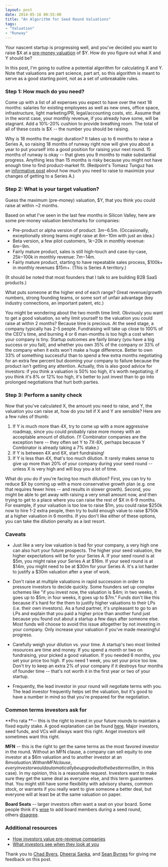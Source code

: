 ```yaml
---
layout: post
date: 2014-05-16 00:55:00
title: "An Algorithm for Seed Round Valuations"
tags:
- "Valuation"
- "Runway"
---
```


Your nascent startup is progressing well, and you've decided you want to raise $X at a <a href="{{site.url}}startup-valuations" target="_blank">pre-money valuation</a> of $Y. How do you figure out what X and Y should be? 

In this post, I'm going to outline a potential algorithm for calculating X and Y. Note that valuations are part science, part art, so this algorithm is meant to serve as a good starting point, not as a set of unbreakable rules.

### Step 1: How much do you need?

Come up with a list of all expenses you expect to have over the next 18 months: salaries for existing employees as well as new ones, office space, infrastructure, light marketing/PR, legal/accounting costs, etc. Assume that in the worst case, your monthly revenue, if you already have some, will be stagnant. Add a 10%-20% cushion to provide breathing room. The total of all of these costs is $X -- the number you should be raising.

Why is 18 months the magic duration? It takes up to 6 months to raise a Series A, so raising 18 months of runway right now will give you about a year to put yourself into a good position for raising your next round. 15 months of runway is okay -- that gives you 9 months to make substantial progress. Anything less than 15 months is risky because you might not have enough time to find product-market fit. (Redpoint's Tomasz Tunguz has an <a href="http://tomtunguz.com/seed-followon-rates/" target="_blank">informative post</a> about how much you need to raise to maximize your changes of getting to a Series A.)

### Step 2: What is your target valuation?

Guess the maximum (pre-money) valuation, $Y, that you think you could raise at within ~2 months.

Based on what I've seen in the last few months in Silicon Valley, here are some pre-money valuation benchmarks for companies:

- Pre-product or alpha version of product: $3m-$6.5m. (Occasionally, exceptionally strong teams might raise at $8m-$10m with just an idea.)
- Beta version, a few pilot customers, $1k-$20k in monthly revenue: $6m-$9m.
- Fairly mature product, sales is still high-touch and case-by-case, $25k-$100k in monthly revenue: $7m-$14m.
- Fairly mature product, starting to have repeatable sales process, $100k+ in monthly revenues $15m+. (This is Series A territory.)

(It should be noted that most founders that I talk to are building B2B SaaS products.)

What puts someone at the higher end of each range? Great revenue/growth numbers, strong founding teams, or some sort of unfair advantage (key industry connections, an important patent, etc.)  

You might be wondering about the two month time limit. Obviously you want to get a good valuation, so why limit yourself to the valuation you could raise at within 2 months? Because time is precious. At the seed stage, a company typically has 2-5 people. Fundraising will take up close to 100% of the CEO's time, and burning 4 or 6 man-months is too high a cost when your company is tiny. Startup outcomes are fairly binary (you have a big success or you fail), and whether you own 35% of the company or 33% of the company when it exits won't make a huge difference. Better to own 33% of something successful than to spend a few extra months negotiating for an extra few percent but dooming your company to failure because the product isn't getting any attention. Actually, this is also good advice for investors: if you think a valuation is 50% too high, it's worth negotiating; if you think it's 8% or 12% too high, it's better to just invest than to go into prolonged negotiations that hurt both parties.

### Step 3: Perform a sanity check

Now that you've calculated X, the amount you need to raise, and Y, the valuation you can raise at, how do you tell if X and Y are sensible? Here are a few rules of thumb:

1. If Y is much more than 4X, try to come up with a more aggressive roadmap, since you could probably raise more money with an acceptable amount of dilution. (Y Combinator companies are the exception here -- they often set Y to 7X-8X, perhaps because Y Combinator is already taking a 7% stake.)
2. If Y is between 4X and 6X, start fundraising!
3. If Y is less than 4X, that's too much dilution. It rarely makes sense to give up more than 20% of your company during your seed round -- unless X is very high and will buy you a lot of time.

What do you do if you're facing too much dilution? First, you can try to reduce $X by coming up with a more conservative growth plan (e.g. one that requires fewer hires -- and results in slower growth). Second, you might be able to get away with raising a very small amount now, and then trying to get to a place where you can raise the rest of $X in 6-9 months. For example, if your valuation is too low to raise $1m, you could raise $250k now to hire 1-2 extra people, then try to build enough value to raise $750k at a higher valuation in 6 months. If you don't like either of these options, you can take the dilution penalty as a last resort.

### Caveats

- Just like a very low valuation is bad for your company, a very high one can also hurt your future prospects. The higher your seed valuation, the higher expectations will be for your Series A. If your seed round is at $5m, you might raise your Series A at $16m. If your seed round is at $14m, you might need to be at $30m for your Series A. It's a lot harder to justify a $30m valuation after a year of work.

- Don't raise at multiple valuations in rapid succession in order to pressure investors to decide quickly. Some founders set up complex schemes like "if you invest now, the valuation is $4m; in two weeks, it goes up to $5m; in four weeks, it goes up to $7m." Funds don't like this because it's hard for the them to justify higher valuations to their LPs (i.e. their own investors). As a fund partner, it's unpleasant to go to an LPs and explain that you paid a higher price than another fund just because you found out about a startup a few days after someone else. Most funds will choose to avoid this issue altogether by not investing in your company. Only increase your valuation if you've made meaningful progress.

- Carefully weigh your dilution vs. your time. A startup's two most limited resources are time and money. If you spend a month or two on fundraising, your picked a good valuation. If you needed 6 months, you set your price too high. If you need 1 week, you set your price too low. Don't try to keep an extra 2% of your company if it destroys four months of founder time -- that's not worth it in the first year or two of your startup.

- Frequently, the lead investor in your round will negotiate terms with you. The lead investor frequently helps set the valuation, but it's good to have a number in mind so that you're prepared for the negotiation.

### Common terms investors ask for  

**Pro rata **-- this is the right to invest in your future rounds to maintain a fixed equity stake. A good explanation can be found <a href="http://nystartuphub.com/the-pro-rata-participation-right/" target="_blank">here</a>. Major investors, seed funds, and VCs will always want this right. Angel investors will sometimes want this right.  

**MFN** -- this is the right to get the same terms as the most favored investor in the round. Without an MFN clause, a company can sell equity to one investor at a $6m valuation and to another investor at an $8m valuation. With an MFN clause, every investor would automatically be upgraded to the best terms ($6m, in this case). In my opinion, this is a reasonable request. Investors want to make sure they get the same deal as everyone else, and this term guarantees that. You might still have some flexibility with advisory shares, common stock, or warrants if you really want to give someone a better deal, but everyone will at least be at the same valuation on paper.   

**Board Seats** -- larger investors often want a seat on your board. Some people think it's <a href="http://allthingsd.com/20130927/the-value-of-a-board-at-the-seed-stage/" target="_blank">wise</a> to add board members during a seed round, others <a href="http://steveblank.com/2013/07/09/dont-give-away-your-board-seats/" target="_blank">disagree</a>.

### Additional resources

- <a href="{{site.url}}how-do-investors-value-pre-revenue-companies" target="_blank">How investors value pre-revenue companies</a>
- <a href="http://seanonstartups.co/2014/05/16/what-investors-see-when-they-look-at-you/" target="_blank">What investors see when they look at you</a>

Thank you to <a href="https://twitter.com/CAustinB" target="_blank">Chad Byers</a>, <a href="https://angel.co/dsanka" target="_blank">Dheeraj Sanka</a>, and <a href="http://seanonstartups.co/" target="_blank">Sean Byrnes</a> for giving me feedback on this post.